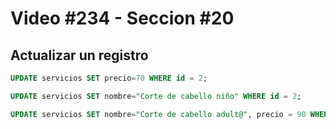 # Video #234 - Seccion #20

## Actualizar un registro

```sql
UPDATE servicios SET precio=70 WHERE id = 2;

UPDATE servicios SET nombre="Corte de cabello niño" WHERE id = 2;

UPDATE servicios SET nombre="Corte de cabello adult@", precio = 90 WHERE id = 1;
```
